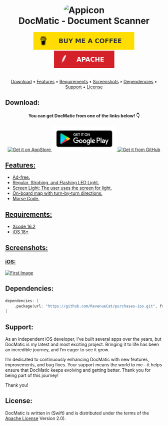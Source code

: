 <h1 align="center">
    <img src="Images/appicon.png" alt="Appicon" width="100" style="border-radius: 25px"/>
    <br />
    <b>DocMatic - Document Scanner</b>
</h1>

<div align="center">
    <a href="https://www.buymeacoffee.com/paulRoden">
        <img src="Images/Badges/BMC.svg" alt="Buy Me A Coffee" />
    </a>
    <a href="https://github.com/RodenPaul86/ProLight/blob/main/LICENSE">
        <img src="Images/Badges/Apache.svg" alt="License" />
    </a>
</div>
<br />

<p align="center">
    <a href="#download">Download</a>
    •
    <a href="#features">Features</a>
    •
    <a href="#requirements">Requirements</a>
    •    
    <a href="#screenshots">Screenshots</a>
    •    
    <a href="#cocoapods">Dependencies</a>
    •
    <a href="#support">Support</a>
    •
    <a href="#license">License</a>
</p>

## Download:

<div align="center">
    <h4><b>You can get DocMatic from one of the links below! 👇</b></h4>
    <a href="https://apps.apple.com/us/app/prolight/id1173567157">
        <img src="Images/Badges/Download-on-the-AppStore.svg" alt="Get it on AppStore" height="80" width= "170" />
    </a>
    <a href="https://apps.apple.com/us/app/prolight/id1173567157">
        <img src="Images/Badges/google-play-badge.png" alt="Get it on GooglePlay" height="80" />
    </a>
    <a href="https://github.com/RodenPaul86/ProLight/releases/tag/3.3.6">
        <img src="Images/Badges/get-it-on-github.png" alt="Get it from GitHub" height="80" />
</div>

## Features:

- Ad-free.
- Regular, Strobing, and Flashing LED Light.
- Screen Light: The user uses the screen for light.
- On-board map with turn-by-turn directions.
- Morse Code.

## Requirements:

- Xcode 16.2
- iOS 18+

## Screenshots:

<div align="left">
    <h3><b>iOS:</b></h3>
    <div align="left">
    <img src="Images/mainView.png" alt="First Image" width="240" />
    </a>
    <br/>
        
## Dependencies:

```swift
dependencies: [
    .package(url: "https://github.com/RevenueCat/purchases-ios.git", from: "5.15.1")
]
```

## Support:

As an independent iOS developer, I’ve built several apps over the years, but DocMatic is my latest and most exciting project. Bringing it to life has been an incredible journey, and I’m eager to see it grow.

I’m dedicated to continuously enhancing DocMatic with new features, improvements, and bug fixes. Your support means the world to me—it helps ensure that DocMatic keeps evolving and getting better. Thank you for being part of this journey!

Thank you!

## License:
DocMatic is written in (Swift) and is distributed under the terms of the [Apache License](https://github.com/RodenPaul86/DocMatic/blob/main/LICENSE) Version 2.0).


